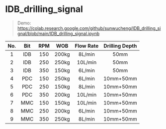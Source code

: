 # IDB_drilling_signal

> Demo: https://colab.research.google.com/github/sunwucheng/IDB_drilling_signal/blob/main/IDB_drilling_signal.ipynb

| No. | Bit | RPM | WOB | Flow Rate | Drilling Depth |
| :--: | :--: | :--: | :--: | :--: | :--: |
| 1 | IDB | 150 | 200kg | 8L/min | 50mm |
| 2 | IDB | 250 | 250kg | 10L/min | 50mm |
| 3 | IDB | 350 | 150kg | 6L/min | 50mm |
| 4 | PDC | 150 | 250kg | 6L/min | 10mm+50mm |
| 5 | PDC | 250 | 150kg | 8L/min | 10mm+50mm |
| 6 | PDC | 350 | 200kg | 10L/min | 10mm+50mm |
| 7 | MMC | 150 | 150kg | 10L/min | 10mm+50mm |
| 8 | MMC | 250 | 200kg | 6L/min | 10mm+50mm |
| 9 | MMC | 350 | 250kg | 8L/min | 10mm+50mm |